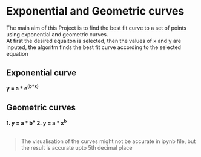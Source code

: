 # Exponential and Geometric curves
The main aim of this Project is to find the best fit curve to a set of points using exponential and geometric curves.  
At first the desired equaiton is selected, then the values of x and y are inputed, the algoritm finds the best fit curve according to the selected equation
## Exponential curve
**y = a * e<sup>(b*x)</sup>**
## Geometric curves 
**1. y = a * b<sup>x</sup>**
**2. y = a * x<sup>b</sup>**  
 <br>
>The visualisation of the curves might not be accurate in ipynb file, but the result is accurate upto 5th decimal place
